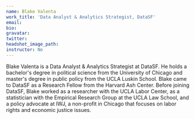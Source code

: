 ```yaml
---
name: Blake Valenta
work_title: 'Data Analyst & Analytics Strategist, DataSF'
email:
bio:
gravatar:
twitter:
headshot_image_path:
instructor: No
---
```



Blake Valenta is a Data Analyst & Analytics Strategist at DataSF. He holds a bachelor's degree in political science from the University of Chicago and master's degree in public policy from the UCLA Luskin School. Blake came to DataSF as a Research Fellow from the Harvard Ash Center. Before joining DataSF, Blake worked as a researcher with the UCLA Labor Center, as a statistician with the Empirical Research Group at the UCLA Law School, and a policy advocate at IWJ, a non-profit in Chicago that focuses on labor rights and economic justice issues.